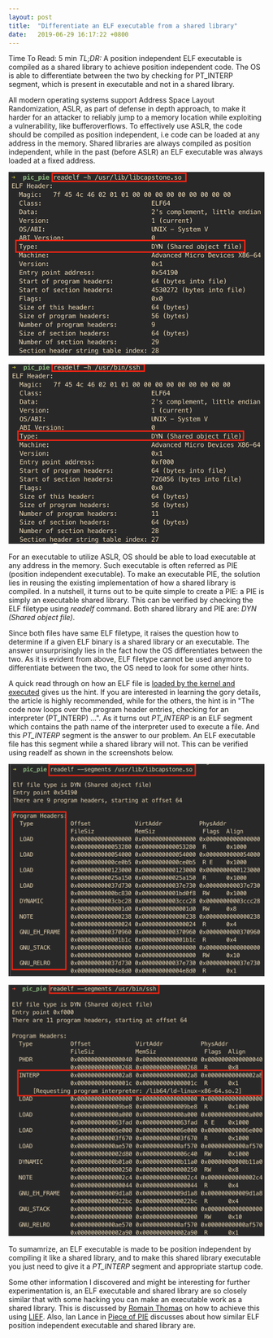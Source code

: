 ```yaml
---
layout: post
title:  "Differentiate an ELF executable from a shared library"
date:   2019-06-29 16:17:22 +0800
---
```

Time To Read: 5 min
_TL;DR:_ A position independent ELF executable is compiled as a shared library to achieve position independent code. The OS is able to differentiate between the two by checking for PT_INTERP segment, which is present in executable and not in a shared library. 


All modern operating systems support Address Space Layout Randomization, ASLR, as part of defense in depth approach, to make it harder for an attacker to reliably jump to a memory location while exploiting a vulnerability, like bufferoverflows. To effectively use ASLR, the code should be compiled as position independent, i.e code can be loaded at any address in the memory. Shared libraries are always compiled as position independent, while in the past (before ASLR) an ELF executable was always loaded at a fixed address.

![ELF library](/assets/images/pic-pie-readelf-lib.png)

![ELF executable](/assets/images/pic-pie-readelf-ssh.png)

For an executable to utilize ASLR, OS should be able to load executable at any address in the memory. Such executable is often referred as PIE (position independent executable). To make an executable PIE, the solution lies in reusing the existing implementation of how a shared library is compiled. In a nutshell, it turns out to be quite simple to create a PIE: a PIE is simply an executable shared library. This can be verified by checking the ELF filetype using *readelf* command. Both shared library and PIE are: _DYN (Shared object file)_.   

Since both files have same ELF filetype, it raises the question how to determine if a given ELF binary is a shared library or an executable. The answer unsurprisingly lies in the fact how the OS differentiates between the two. As it is evident from above, ELF filetype cannot be used anymore to differentiate between the two, the OS need to look for some other hints. 

A quick read through on how an ELF file is [loaded by the kernel and executed](https://lwn.net/Articles/631631/) gives us the hint. If you are interested in learning the gory details, the article is highly recommended, while for the others, the hint is in "The code now loops over the program header entries, checking for an interpreter (PT_INTERP) ...". As it turns out *PT_INTERP* is an ELF segment which contains the path name of the interpreter used to execute a file. And this *PT_INTERP* segment is the answer to our problem. An ELF executable file has this segment while a shared library will not. This can be verified using readelf as shown in the screenshots below.  

![ELF segments in library](/assets/images/pic-pie-readelf-segment-lib.png)

![ELF segments in executable](/assets/images/pic-pie-readelf-segment-ssh.png)

To sumamrize, an ELF executable is made to be position independent by compiling it like a shared library, and to make this shared library executable you just need to give it a *PT_INTERP* segment and appropriate startup code.

Some other information I discovered and might be interesting for further experimentation is, an ELF executable and shared library are so closely similar that with some hacking you can make an executable work as a shared library. This is discussed by [Romain Thomas](https://lief.quarkslab.com/doc/latest/tutorials/08_elf_bin2lib.html) on how to achieve this using [LIEF](https://github.com/lief-project/LIEF). Also, Ian Lance in [Piece of PIE](https://www.airs.com/blog/archives/549) discusses about how similar ELF position independent executable and shared library are. 
